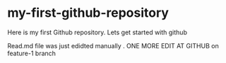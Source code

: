 # my-first-github-repository
Here is my first Github repository. Lets get started with github

Read.md file was just edidted manually . ONE MORE EDIT AT GITHUB on feature-1 branch
